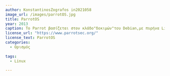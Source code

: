 ```yaml
---
author: KonstantinosZografos in2021058
image_url: /images/parrotOS.jpg
title: ParrotOS
year: 2013
caption: Το Parrot βασίζεται στον κλάδο"δοκιμών"του Debian,με πυρήνα Linux 5.10.Ακολουθεί ένα μοντέλο ανάπτυξης κυλιόμενης απελευθέρωσης.Τα περιβάλλοντα επιφάνειας εργασίας είναι MATE και ο προεπιλεγμένος διαχειριστής οθόνης είναι το LightDM.Το σύστημα είναι πιστοποιημένο ότι λειτουργεί σε συσκευές που έχουν τουλάχιστον 256 MB μνήμης RAM και είναι κατάλληλο για αρχιτεκτονικές επεξεργαστών 32-bit (i386) και 64-bit (amd64).Επιπλέον, το έργο είναι διαθέσιμο για ARMv7 (armhf) αρχιτεκτονικές.Τον Ιούνιο του 2017, η ομάδα Parrot ανακοίνωσε ότι σκέφτεται να αλλάξει από Debian σε Devuan, κυρίως λόγω προβλημάτων με το systemd.Από τις 21 Ιανουαρίου 2019, η ομάδα Parrot άρχισε να καταργεί σταδιακά την ανάπτυξη του ISO 32-bit (i386).Τον Αύγουστο του 2020,το Parrot OS υποστηρίζει επίσημα το Lightweight Xfce Desktop.
license_url: "https://www.parrotsec.org/"
license_text: ParrotOS
categories:
  - Ορισμός
  
tags:
  - Linux
  
---
```


